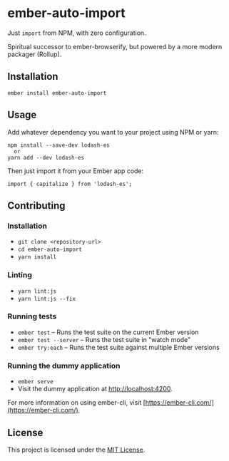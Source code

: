 ember-auto-import
==============================================================================

Just `import` from NPM, with zero configuration.

Spiritual successor to ember-browserify, but powered by a more modern packager (Rollup).

Installation
------------------------------------------------------------------------------

```
ember install ember-auto-import
```


Usage
------------------------------------------------------------------------------

Add whatever dependency you want to your project using NPM or yarn:

```
npm install --save-dev lodash-es
  or
yarn add --dev lodash-es
```

Then just import it from your Ember app code:

```
import { capitalize } from 'lodash-es';
```

Contributing
------------------------------------------------------------------------------

### Installation

* `git clone <repository-url>`
* `cd ember-auto-import`
* `yarn install`

### Linting

* `yarn lint:js`
* `yarn lint:js --fix`

### Running tests

* `ember test` – Runs the test suite on the current Ember version
* `ember test --server` – Runs the test suite in "watch mode"
* `ember try:each` – Runs the test suite against multiple Ember versions

### Running the dummy application

* `ember serve`
* Visit the dummy application at [http://localhost:4200](http://localhost:4200).

For more information on using ember-cli, visit [https://ember-cli.com/](https://ember-cli.com/).

License
------------------------------------------------------------------------------

This project is licensed under the [MIT License](LICENSE.md).
